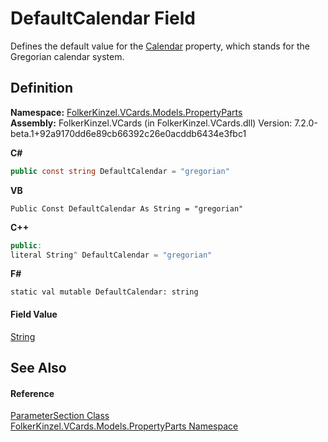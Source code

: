 # DefaultCalendar Field


Defines the default value for the <a href="d4551545-2491-8deb-69c2-3ef599c25c6f.md">Calendar</a> property, which stands for the Gregorian calendar system.



## Definition
**Namespace:** <a href="dbd283d2-4531-056c-7d94-281acad42316.md">FolkerKinzel.VCards.Models.PropertyParts</a>  
**Assembly:** FolkerKinzel.VCards (in FolkerKinzel.VCards.dll) Version: 7.2.0-beta.1+92a9170dd6e89cb66392c26e0acddb6434e3fbc1

**C#**
``` C#
public const string DefaultCalendar = "gregorian"
```
**VB**
``` VB
Public Const DefaultCalendar As String = "gregorian"
```
**C++**
``` C++
public:
literal String^ DefaultCalendar = "gregorian"
```
**F#**
``` F#
static val mutable DefaultCalendar: string
```



#### Field Value
<a href="https://learn.microsoft.com/dotnet/api/system.string" target="_blank" rel="noopener noreferrer">String</a>

## See Also


#### Reference
<a href="9ce61c6e-887e-11ed-315e-910e380fb81e.md">ParameterSection Class</a>  
<a href="dbd283d2-4531-056c-7d94-281acad42316.md">FolkerKinzel.VCards.Models.PropertyParts Namespace</a>  
